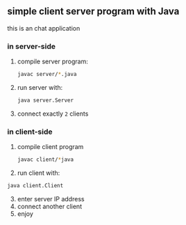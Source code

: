 ## simple client server program with Java

this is an chat application

### in server-side

1. compile server program:

   ```bash
   javac server/*.java
   ```

2. run server with:
   ```bash
   java server.Server
   ```
3. connect exactly `2` clients


### in client-side
1. compile client program
   ```bash
   javac client/*java
   ```
2.  run client with: 
   ```bash
   java client.Client
   ```
   
3. enter server IP address
4. connect another client 
5. enjoy
